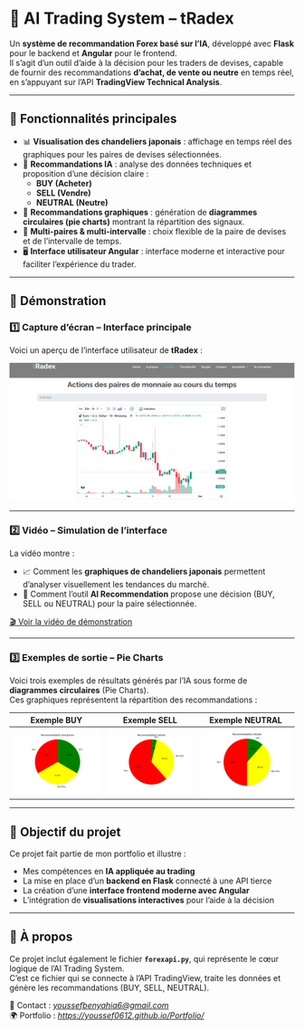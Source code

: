 # 🧠 AI Trading System – tRadex  

Un **système de recommandation Forex basé sur l’IA**, développé avec **Flask** pour le backend et **Angular** pour le frontend.  
Il s’agit d’un outil d’aide à la décision pour les traders de devises, capable de fournir des recommandations **d’achat, de vente ou neutre** en temps réel, en s’appuyant sur l’API **TradingView Technical Analysis**.  

---

## 🚀 Fonctionnalités principales  

- 📊 **Visualisation des chandeliers japonais** : affichage en temps réel des graphiques pour les paires de devises sélectionnées.  
- 🤖 **Recommandations IA** : analyse des données techniques et proposition d’une décision claire :  
  - **BUY (Acheter)**  
  - **SELL (Vendre)**  
  - **NEUTRAL (Neutre)**  
- 🎯 **Recommandations graphiques** : génération de **diagrammes circulaires (pie charts)** montrant la répartition des signaux.  
- 🔄 **Multi-paires & multi-intervalle** : choix flexible de la paire de devises et de l’intervalle de temps.  
- 🖥️ **Interface utilisateur Angular** : interface moderne et interactive pour faciliter l’expérience du trader.  

---

## 🎥 Démonstration  

### 1️⃣ Capture d’écran – Interface principale  
Voici un aperçu de l’interface utilisateur de **tRadex** :  

![Interface principale](TRadex.png)  

---

### 2️⃣ Vidéo – Simulation de l’interface  
La vidéo montre :  
- 📈 Comment les **graphiques de chandeliers japonais** permettent d’analyser visuellement les tendances du marché.  
- 🤖 Comment l’outil **AI Recommendation** propose une décision (BUY, SELL ou NEUTRAL) pour la paire sélectionnée.  

[🎬 Voir la vidéo de démonstration](tradex_vid.mp4)  

---

### 3️⃣ Exemples de sortie – Pie Charts  
Voici trois exemples de résultats générés par l’IA sous forme de **diagrammes circulaires** (Pie Charts).  
Ces graphiques représentent la répartition des recommandations :  

| Exemple BUY | Exemple SELL | Exemple NEUTRAL |
|-------------|--------------|-----------------|
| ![Résultat BUY](chart_1_simulation.png) | ![Résultat SELL](chart_2_simulation.png) | ![Résultat NEUTRAL](chart_3_simulation.png) |  

---

## 🎯 Objectif du projet  

Ce projet fait partie de mon portfolio et illustre :  
- Mes compétences en **IA appliquée au trading**  
- La mise en place d’un **backend en Flask** connecté à une API tierce  
- La création d’une **interface frontend moderne avec Angular**  
- L’intégration de **visualisations interactives** pour l’aide à la décision  

---
## 📌 À propos  

Ce projet inclut également le fichier **`forexapi.py`**, qui représente le cœur logique de l’AI Trading System.  
C’est ce fichier qui se connecte à l’API TradingView, traite les données et génère les recommandations (BUY, SELL, NEUTRAL).  

📧 Contact : *youssefbenyahia6@gmail.com*  
🌍 Portfolio : *https://youssef0612.github.io/Portfolio/*  

